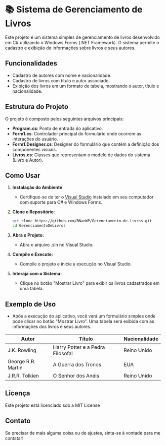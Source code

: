 # 📚 Sistema de Gerenciamento de Livros

Este projeto é um sistema simples de gerenciamento de livros desenvolvido em C# utilizando o Windows Forms (.NET Framework). O sistema permite o cadastro e exibição de informações sobre livros e seus autores.

## Funcionalidades

- Cadastro de autores com nome e nacionalidade.
- Cadastro de livros com título e autor associado.
- Exibição dos livros em um formato de tabela, mostrando o autor, título e nacionalidade.

## Estrutura do Projeto

O projeto é composto pelos seguintes arquivos principais:

- **Program.cs**: Ponto de entrada do aplicativo.
- **Form1.cs**: Controlador principal do formulário onde ocorrem as interações do usuário.
- **Form1.Designer.cs**: Designer do formulário que contém a definição dos componentes visuais.
- **Livros.cs**: Classes que representam o modelo de dados do sistema (Livro e Autor).

## Como Usar

1. **Instalação do Ambiente**:
   - Certifique-se de ter o [Visual Studio](https://visualstudio.microsoft.com/) instalado em seu computador com suporte para C# e Windows Forms.

2. **Clone o Repositório**:
   ```bash
   git clone https://github.com/RNanWP/Gerenciamento-de-Livros.git
   cd GerenciamentoDeLivros

3. **Abra o Projeto:**
   - Abra o arquivo .sln no Visual Studio.

4. **Compile e Execute:**
   - Compile o projeto e inicie a execução no Visual Studio.

5. **Interaja com o Sistema:**
   - Clique no botão "Mostrar Livro" para exibir os livros cadastrados em uma tabela.

## Exemplo de Uso
   - Após a execução do aplicativo, você verá um formulário simples onde pode clicar no botão "Mostrar Livro". Uma tabela será exibida com as informações dos livros e seus autores.


| **Autor**         | **Título**                           | **Nacionalidade**  |
|--------------------|--------------------------------------|---------------------|
| J.K. Rowling       | Harry Potter e a Pedra Filosofal    | Reino Unido         |
| George R.R. Martin | A Guerra dos Tronos                  | EUA                 |
| J.R.R. Tolkien     | O Senhor dos Anéis                   | Reino Unido         |


## Licença
Este projeto está licenciado sob a MIT License

## Contato
Se precisar de mais alguma coisa ou de ajustes, sinta-se à vontade para me contatar!
